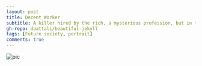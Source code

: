 ```yaml
---
layout: post
title: Decent Worker
subtitle: A killer hired by the rich, a mysterious profession, but in the future era of money supremacy, he will also be hired by others.
gh-repo: daattali/beautiful-jekyll
tags: [Future society, portrait]
comments: true
---
```


![pic](https://kexin-lee.github.io/assets/img/8.png)
